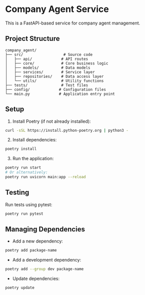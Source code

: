 # Company Agent Service

This is a FastAPI-based service for company agent management.

## Project Structure
```
company_agent/
├── src/                  # Source code
│   ├── api/             # API routes
│   ├── core/            # Core business logic
│   ├── models/          # Data models
│   ├── services/        # Service layer
│   ├── repositories/    # Data access layer
│   └── utils/           # Utility functions
├── tests/               # Test files
├── config/             # Configuration files
└── main.py             # Application entry point
```

## Setup
1. Install Poetry (if not already installed):
```bash
curl -sSL https://install.python-poetry.org | python3 -
```

2. Install dependencies:
```bash
poetry install
```

3. Run the application:
```bash
poetry run start
# Or alternatively:
poetry run uvicorn main:app --reload
```

## Testing
Run tests using pytest:
```bash
poetry run pytest
```

## Managing Dependencies
- Add a new dependency:
```bash
poetry add package-name
```

- Add a development dependency:
```bash
poetry add --group dev package-name
```

- Update dependencies:
```bash
poetry update
```